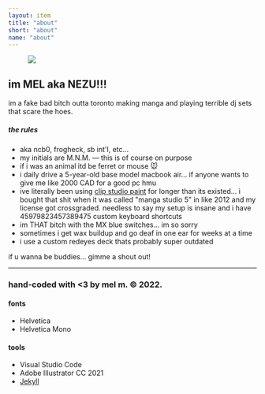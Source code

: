 ```yaml
---
layout: item
title: "about"
short: "about"
name: "about"
---
```


<!-- ## i’m MEL a canadian artist girl outa toronto making my first MANGA... 😊 play DJ... tweak bezier curve... take too much ADHDmeds... -->

<figure class="float right">
  <img src="{{ site.baseurl }}/assets/img/mel-creature.jpg">
</figure>

## im MEL aka NEZU!!!

im a fake bad bitch outta toronto making manga and playing terrible dj sets that scare the hoes.

##### the rules
- aka ncb0, frogheck, sb int'l, etc...
- my initials are M.N.M. — this is of course on purpose
- if i was an animal itd be ferret or mouse 🐭 
- i daily drive a 5-year-old base model macbook air... if anyone wants to give me like 2000 CAD for a good pc hmu
- ive literally been using [clip studio paint](https://www.clipstudio.net/en/) for longer than its existed... i bought that shit when it was called "manga studio 5" in like 2012 and my license got crossgraded. needless to say my setup is insane and i have 45979823457389475 custom keyboard shortcuts
- im THAT bitch with the MX blue switches... im so sorry
- sometimes i get wax buildup and go deaf in one ear for weeks at a time
- i use a custom redeyes deck thats probably super outdated

if u wanna be buddies... gimme a shout out!

<hr style="clear:none" />

<!-- ## nezu.world -->

<h3 style="margin-bottom:0.5em">
  hand-coded with <3 by mel m. &copy; 2022.
</h3>

#### fonts
- Helvetica
- Helvetica Mono

#### tools
- Visual Studio Code
- Adobe Illustrator CC 2021
- [Jekyll](http://jekyllrb.com)

<!-- * * *

#### my buddies

<a class="banner clean" href="http://yogurt200.com">
  <img class="banner" src="{{ site.baseurl }}/assets/banner/sofa.png">
</a>
<a class="banner clean" href="http://pluslorem.wiki">
  <img class="banner" src="{{ site.baseurl }}/assets/banner/osa.png">
</a>
<a class="banner clean" href="https://melliebell.neocities.org/">
  <img class="banner" src="{{ site.baseurl }}/assets/banner/mellie.png">
</a>
<a class="banner clean" href="https://razerek.com">
  <img class="banner" src="{{ site.baseurl }}/assets/banner/razerek.gif">
</a>
<a class="banner clean" href="https://teamcpu.neocities.org/">
  <img class="banner" src="{{ site.baseurl }}/assets/banner/lyla.png">
</a> -->